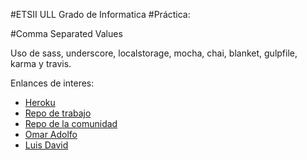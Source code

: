 #ETSII ULL Grado de Informatica
#Práctica:

#Comma Separated Values

Uso de sass, underscore, localstorage, mocha, chai, blanket, gulpfile, karma y travis.

Enlances de interes:

* [Heroku](https://csv-omar-luisda.herokuapp.com/)
* [Repo de trabajo](https://github.com/alu0100819182/localstorage-jquery-underscore-express-sass-heroku-luisdaomar)
* [Repo de la comunidad](https://github.com/ULL-ESIT-GRADOII-PL/localstorage-jquery-underscore-express-sass-heroku-luisdaomar)
* [Omar Adolfo](http://alu0100819182.github.io﻿)
* [Luis David](https://github.com/Luisdavidpm/Luisdavidpm.github.io﻿)
